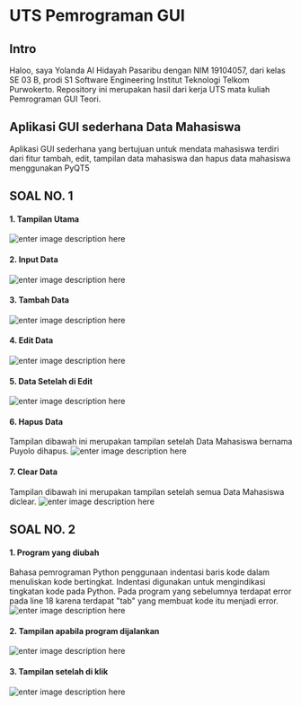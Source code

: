 # UTS Pemrograman GUI 

## Intro
Haloo, saya Yolanda Al Hidayah Pasaribu dengan NIM 19104057, dari kelas SE 03 B, prodi S1 Software Engineering Institut Teknologi Telkom Purwokerto. Repository ini merupakan hasil dari kerja UTS mata kuliah Pemrograman GUI Teori.
	 

## Aplikasi GUI sederhana Data Mahasiswa 
Aplikasi GUI sederhana yang bertujuan untuk mendata mahasiswa terdiri dari fitur tambah, edit, tampilan data mahasiswa dan hapus data mahasiswa menggunakan PyQT5

## SOAL NO. 1

#### 1. Tampilan Utama
![enter image description here](https://i.postimg.cc/q7qgLxGM/Tampilan-utama.jpg)
#### 2. Input Data
![enter image description here](https://i.postimg.cc/9XZ0JMyT/Input-data.jpg)
#### 3. Tambah Data
![enter image description here](https://i.postimg.cc/Mpv83Pg4/Tambah-Data.jpg)
#### 4. Edit Data
![enter image description here](https://i.postimg.cc/3JN63y90/Edit-Data.jpg)

#### 5. Data Setelah di Edit
![enter image description here](https://i.postimg.cc/cJhMKhLx/Data-setelah-di-edit.jpg)
#### 6. Hapus Data 
Tampilan dibawah ini merupakan tampilan setelah Data Mahasiswa bernama Puyolo dihapus.
![enter image description here](https://i.postimg.cc/wxC4L6p7/Hapus-data.jpg)

#### 7. Clear Data
Tampilan dibawah ini merupakan tampilan setelah semua Data Mahasiswa diclear.
![enter image description here](https://i.postimg.cc/VNhWwRsd/Clear-data.jpg)

## SOAL NO. 2


#### 1. Program yang diubah
Bahasa pemrograman Python penggunaan indentasi baris kode dalam menuliskan kode bertingkat. Indentasi digunakan untuk mengindikasi tingkatan kode pada Python. Pada program yang sebelumnya terdapat error pada line 18 karena terdapat "tab" yang membuat kode itu menjadi error.
![enter image description here](https://i.postimg.cc/B6Y94RL2/NO-2.png)


#### 2. Tampilan apabila program dijalankan
![enter image description here](https://i.postimg.cc/PrHc0tF0/2-Tampilan-utama.jpg)
#### 3. Tampilan setelah di klik
![enter image description here](https://i.postimg.cc/mr18tq5Q/3-Tampilan-setelah-di-klik.jpg)
